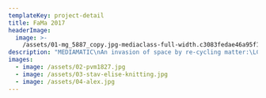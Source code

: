 ```yaml
---
templateKey: project-detail
title: FaMa 2017
headerImage:
  image: >-
    /assets/01-mg_5887_copy.jpg-mediaclass-full-width.c3083fedae46a95f1139ff9d5833b1b6b8e20a69-.jpg
description: "MEDIAMATIC\nAn invasion of space by re-cycling matter:\LCut the Crap with Conny sheds light on the fast fashion industry with a monument of fleece\LJune 2017 untill October 2017\LFashion Machine @ Mediamatic was a life-size artwork which was made together with an immense amount of volunteers.\LThe entire Mediamatic building had been turned into a large installation, which showed the fight against the destructive reality of the fashion industry. It was a monumental knitting of more than 2,000 kilos of discarded post-consumer fleece sweaters, which ultimately enveloped the entire Mediamatic building in the heart Amsterdam. The useless material thus\Lturns into a fashion monument with an activist look.\n\nIn collaboration with Stichting Mediamatic, Esther Meijer and the\LLaboratory of Critical Technics at Arizona State University.\_Special thanks to:\LWieland Textiles, Team Mediamatic, all organization assistants and the many\Lvolunteers who, with their enthusiasm and energy, set the machine in motion.\n\nARTSY ONESIE TANGO RAVE\LDuring Amsterdam Uitmarkt, Fashion Machine presented the\_best pieces of these cut and twisted sweaters and onesies in an\_unprecedented eclectic fashion performance; Artsy Onesie Tango\_Rave. Different models of amateurs, tango dancers and performers did showcase this collection to the public.\n\nChoreography: Martin Butler.\_In collaboration with: Esther Meijer (Nieuw Jurk).\LPerformances of rap collective SoulTrash and skate punk formation Total\LSeclusion. Click\_here\_for more information on the\_Mediamatic website.\nPhotography: Jan Willem Kaldenbach, Chiara Barraco @ Mediamatic"
images:
  - image: /assets/02-pvm1827.jpg
  - image: /assets/03-stav-elise-knitting.jpg
  - image: /assets/04-alex.jpg
---
```


